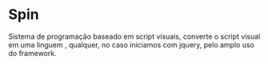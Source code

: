 # Spin
Sistema de programação baseado em script visuais, converte o script visual em uma linguem , qualquer, no caso iniciamos com jquery, pelo amplo uso do framework.
